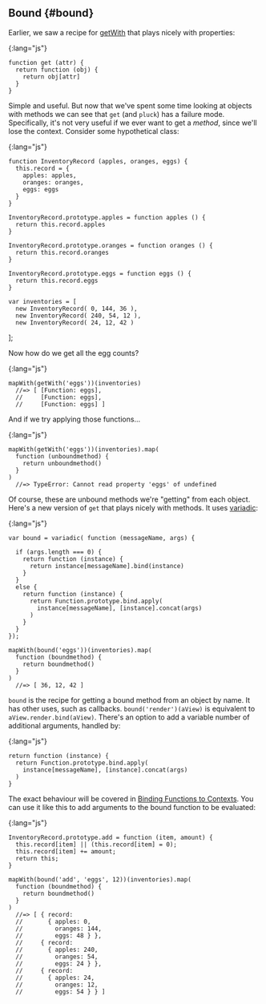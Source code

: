 ## Bound {#bound}

Earlier, we saw a recipe for [getWith](#getWith) that plays nicely with properties:

{:lang="js"}
~~~~~~~~
function get (attr) {
  return function (obj) {
    return obj[attr]
  }
}
~~~~~~~~

Simple and useful. But now that we've spent some time looking at objects with methods we can see that `get` (and `pluck`) has a failure mode. Specifically, it's not very useful if we ever want to get a *method*, since we'll lose the context. Consider some hypothetical class:

{:lang="js"}
~~~~~~~~
function InventoryRecord (apples, oranges, eggs) {
  this.record = {
    apples: apples,
    oranges: oranges,
    eggs: eggs
  }
}

InventoryRecord.prototype.apples = function apples () {
  return this.record.apples
}

InventoryRecord.prototype.oranges = function oranges () {
  return this.record.oranges
}

InventoryRecord.prototype.eggs = function eggs () {
  return this.record.eggs
}

var inventories = [
  new InventoryRecord( 0, 144, 36 ),
  new InventoryRecord( 240, 54, 12 ),
  new InventoryRecord( 24, 12, 42 )
~~~~~~~~
];

Now how do we get all the egg counts?

{:lang="js"}
~~~~~~~~
mapWith(getWith('eggs'))(inventories)
  //=> [ [Function: eggs],
  //     [Function: eggs],
  //     [Function: eggs] ]
~~~~~~~~

And if we try applying those functions...

{:lang="js"}
~~~~~~~~
mapWith(getWith('eggs'))(inventories).map(
  function (unboundmethod) {
    return unboundmethod()
  }
)
  //=> TypeError: Cannot read property 'eggs' of undefined
~~~~~~~~

Of course, these are unbound methods we're "getting" from each object. Here's a new version of `get` that plays nicely with methods. It uses [variadic](#ellipses):

{:lang="js"}
~~~~~~~~
var bound = variadic( function (messageName, args) {

  if (args.length === 0) {
    return function (instance) {
      return instance[messageName].bind(instance)
    }
  }
  else {
    return function (instance) {
      return Function.prototype.bind.apply(
        instance[messageName], [instance].concat(args)
      )
    }
  }
});

mapWith(bound('eggs'))(inventories).map(
  function (boundmethod) {
    return boundmethod()
  }
)
  //=> [ 36, 12, 42 ]
~~~~~~~~

`bound` is the recipe for getting a bound method from an object by name. It has other uses, such as callbacks. `bound('render')(aView)` is equivalent to `aView.render.bind(aView)`. There's an option to add a variable number of additional arguments, handled by:

{:lang="js"}
~~~~~~~~
return function (instance) {
  return Function.prototype.bind.apply(
    instance[messageName], [instance].concat(args)
  )
}
~~~~~~~~

The exact behaviour will be covered in [Binding Functions to Contexts](#binding). You can use it like this to add arguments to the bound function to be evaluated:

{:lang="js"}
~~~~~~~~
InventoryRecord.prototype.add = function (item, amount) {
  this.record[item] || (this.record[item] = 0);
  this.record[item] += amount;
  return this;
}

mapWith(bound('add', 'eggs', 12))(inventories).map(
  function (boundmethod) {
    return boundmethod()
  }
)
  //=> [ { record:
  //       { apples: 0,
  //         oranges: 144,
  //         eggs: 48 } },
  //     { record:
  //       { apples: 240,
  //         oranges: 54,
  //         eggs: 24 } },
  //     { record:
  //       { apples: 24,
  //         oranges: 12,
  //         eggs: 54 } } ]
~~~~~~~~
